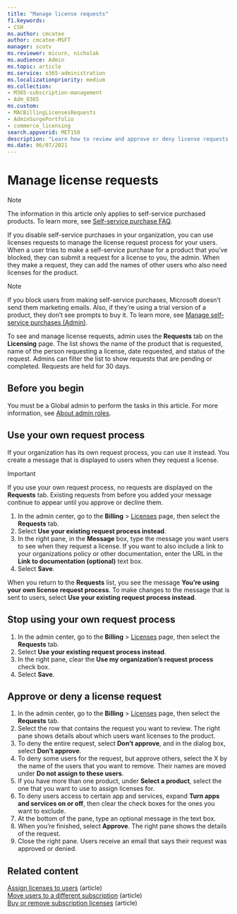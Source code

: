 ```yaml
---
title: "Manage license requests"
f1.keywords:
- CSH
ms.author: cmcatee
author: cmcatee-MSFT
manager: scotv
ms.reviewer: micurn, nicholak
ms.audience: Admin
ms.topic: article
ms.service: o365-administration
ms.localizationpriority: medium
ms.collection: 
- M365-subscription-management
- Adm_O365
ms.custom: 
- MACBillingLicensesRequests
- AdminSurgePortfolio
- commerce_licensing
search.appverid: MET150
description: "Learn how to review and approve or deny license requests from users for your Microsoft 365 for business subscription."
ms.date: 06/07/2021
---
```


# Manage license requests

> [!NOTE]
> The information in this article only applies to self-service purchased products. To learn more, see [Self-service purchase FAQ](../subscriptions/self-service-purchase-faq.yml).

If you disable self-service purchases in your organization, you can use licenses requests to manage the license request process for your users. When a user tries to make a self-service purchase for a product that you’ve blocked, they can submit a request for a license to you, the admin. When they make a request, they can add the names of other users who also need licenses for the product.

> [!NOTE]
> If you block users from making self-service purchases, Microsoft doesn’t send them marketing emails. Also, if they’re using a trial version of a product, they don’t see prompts to buy it. To learn more, see [Manage self-service purchases (Admin)](../subscriptions/manage-self-service-purchases-admins.md).

To see and manage license requests, admin uses the **Requests** tab on the **Licensing** page. The list shows the name of the product that is requested, name of the person requesting a license, date requested, and status of the request. Admins can filter the list to show requests that are pending or completed. Requests are held for 30 days.

## Before you begin

You must be a Global admin to perform the tasks in this article. For more information, see [About admin roles](../../admin/add-users/about-admin-roles.md).

## Use your own request process

If your organization has its own request process, you can use it instead. You create a message that is displayed to users when they request a license.

> [!IMPORTANT]
> If you use your own request process, no requests are displayed on the **Requests** tab. Existing requests from before you added your message continue to appear until you approve or decline them.

1. In the admin center, go to the **Billing** > <a href="https://go.microsoft.com/fwlink/p/?linkid=842264" target="_blank">Licenses</a> page, then select the **Requests** tab.
2. Select **Use your existing request process instead**.
3. In the right pane, in the **Message** box, type the message you want users to see when they request a license. If you want to also include a link to your organizations policy or other documentation, enter the URL in the **Link to documentation (optional)** text box.
4. Select **Save**.

When you return to the **Requests** list, you see the message **You’re using your own license request process**. To make changes to the message that is sent to users, select **Use your existing request process instead**.

## Stop using your own request process

1. In the admin center, go to the **Billing** > <a href="https://go.microsoft.com/fwlink/p/?linkid=842264" target="_blank">Licenses</a> page, then select the **Requests** tab.
2. Select **Use your existing request process instead**.
3. In the right pane, clear the **Use my organization’s request process** check box.
4. Select **Save**.

## Approve or deny a license request

1. In the admin center, go to the **Billing** > <a href="https://go.microsoft.com/fwlink/p/?linkid=842264" target="_blank">Licenses</a> page, then select the **Requests** tab.
2. Select the row that contains the request you want to review. The right pane shows details about which users want licenses to the product.
3. To deny the entire request, select **Don’t approve**, and in the dialog box, select **Don’t approve**.
4. To deny some users for the request, but approve others, select the X by the name of the users that you want to remove. Their names are moved under **Do not assign to these users**.
5. If you have more than one product, under **Select a product**, select the one that you want to use to assign licenses for.
6. To deny users access to certain app and services, expand **Turn apps and services on or off**, then clear the check boxes for the ones you want to exclude.
7. At the bottom of the pane, type an optional message in the text box.
8. When you’re finished, select **Approve**. The right pane shows the details of the request.
9. Close the right pane.
    Users receive an email that says their request was approved or denied.

## Related content

[Assign licenses to users](../../admin/manage/assign-licenses-to-users.md) (article)\
[Move users to a different subscription](../subscriptions/move-users-different-subscription.md) (article)\
[Buy or remove subscription licenses](buy-licenses.md) (article)
